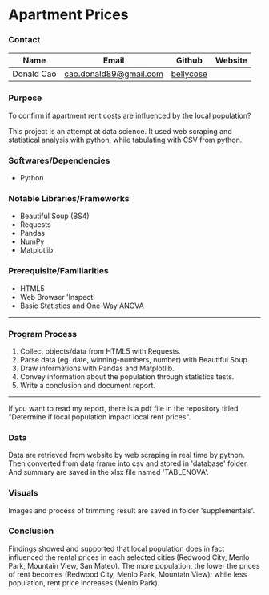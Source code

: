 # Apartment Prices

### Contact
|Name|Email|Github|Website|
|----|-----|------|-------|
Donald Cao|cao.donald89@gmail.com|[bellycose](https://github.com/bellycose "github")|
### Purpose

To confirm if apartment rent costs are influenced by the local population?

This project is an attempt at data science. It used web scraping and statistical analysis with python, while tabulating with CSV from python.

### Softwares/Dependencies
- Python

### Notable Libraries/Frameworks
- Beautiful Soup (BS4)
- Requests
- Pandas
- NumPy
- Matplotlib

### Prerequisite/Familiarities
- HTML5
- Web Browser 'Inspect'
- Basic Statistics and One-Way ANOVA
---
### Program Process
1. Collect objects/data from HTML5 with Requests.
2. Parse data (eg. date, winning-numbers, number) with Beautiful Soup.
3. Draw informations with Pandas and Matplotlib.
4. Convey information about the population through statistics tests.
5. Write a conclusion and document report.
---
If you want to read my report, there is a pdf file in the repository titled "Determine if local population impact local rent prices".

### Data
Data are retrieved from website by web scraping in real time by python. Then converted from data frame into csv and stored in 'database' folder. And summary are saved in the xlsx file named 'TABLENOVA'.
### Visuals
Images and process of trimming result are saved in folder 'supplementals'.
### Conclusion
Findings showed and supported that local population does in fact influenced the rental prices in each selected cities (Redwood City, Menlo Park, Mountain View, San Mateo).
The more population, the lower the prices of rent becomes (Redwood City, Menlo Park, Mountain View); while less population, rent price increases (Menlo Park).
